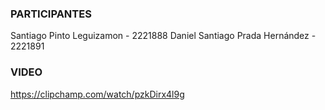 ### PARTICIPANTES
Santiago Pinto Leguizamon - 2221888
Daniel Santiago Prada Hernández - 2221891

### VIDEO
https://clipchamp.com/watch/pzkDirx4l9g